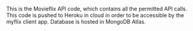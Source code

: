 This is the Movieflix API code, which contains all the permitted API calls.
This code is pushed to Heroku in cloud in order to be accessible by the myflix client app. 
Database is hosted in MongoDB Atlas.